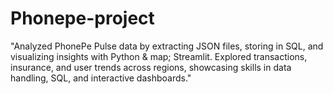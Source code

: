# Phonepe-project
"Analyzed PhonePe Pulse data by extracting JSON files, storing in SQL, and visualizing insights with Python & map; Streamlit. Explored transactions, insurance, and user trends across regions, showcasing skills in data handling, SQL, and interactive dashboards."
